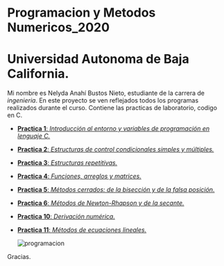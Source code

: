 
# Programacion y Metodos Numericos_2020
# Universidad Autonoma de Baja California.
Mi nombre es Nelyda Anahí Bustos Nieto, estudiante de la carrera de *ingenieria*. 
En este proyecto se ven reflejados todos los programas realizados durante el curso. Contiene las practicas de laboratorio, codigo en C.

* [**Practica 1**: _Introducción al entorno y variables de programación en lenguaje C._](https://github.com/nelydaBustos/NelydaBustos-PyMN-2020/tree/main/practica%201)
* [**Practica 2**: _Estructuras de control condicionales simples y múltiples._](https://github.com/nelydaBustos/NelydaBustos-PyMN-2020/tree/main/Practica%202)
* [**Practica 3**: _Estructuras repetitivas._](https://github.com/nelydaBustos/NelydaBustos-PyMN-2020/tree/main/practica%203)
* [**Practica 4**: _Funciones, arreglos y matrices._](https://github.com/nelydaBustos/NelydaBustos-PyMN-2020/tree/main/practica%204)
* [**Practica 5**: _Métodos cerrados: de la bisección y de la falsa posición._](https://github.com/nelydaBustos/NelydaBustos-PyMN-2020/tree/main/practica%205)
* [**Practica 6**: _Métodos de Newton-Rhapson y de la secante._](https://github.com/nelydaBustos/NelydaBustos-PyMN-2020/tree/main/practica%206)
* [**Practica 10**: _Derivación numérica._](https://github.com/nelydaBustos/NelydaBustos-PyMN-2020/tree/main/practica%2010)
* [**Practica 11**: _Métodos de ecuaciones lineales._](https://github.com/nelydaBustos/NelydaBustos-PyMN-2020/tree/main/practica%2011)



    ![programacion](https://image.freepik.com/vector-gratis/elementos-programacion-color_1040-520.jpg)


Gracias. 
